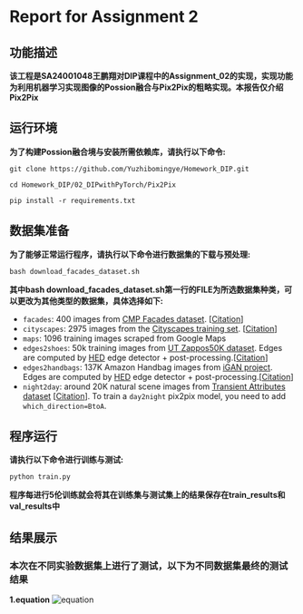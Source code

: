 # Report for Assignment 2

## 功能描述
**该工程是SA24001048王鹏翔对DIP课程中的Assignment_02的实现，实现功能为利用机器学习实现图像的Possion融合与Pix2Pix的粗略实现。本报告仅介绍Pix2Pix**


## **运行环境**
**为了构建Possion融合境与安装所需依赖库，请执行以下命令:**

`git clone https://github.com/Yuzhibomingye/Homework_DIP.git`

`cd Homework_DIP/02_DIPwithPyTorch/Pix2Pix`

`pip install -r requirements.txt`

## 数据集准备

**为了能够正常运行程序，请执行以下命令进行数据集的下载与预处理:**

`bash download_facades_dataset.sh`

**其中bash download_facades_dataset.sh第一行的FILE为所选数据集种类，可以更改为其他类型的数据集，具体选择如下:**

- `facades`: 400 images from [CMP Facades dataset](http://cmp.felk.cvut.cz/~tylecr1/facade/). [[Citation](datasets/bibtex/facades.tex)]
- `cityscapes`: 2975 images from the [Cityscapes training set](https://www.cityscapes-dataset.com/).  [[Citation](datasets/bibtex/cityscapes.tex)]
- `maps`: 1096 training images scraped from Google Maps
- `edges2shoes`: 50k training images from [UT Zappos50K dataset](http://vision.cs.utexas.edu/projects/finegrained/utzap50k/). Edges are computed by [HED](https://github.com/s9xie/hed) edge detector + post-processing.[[Citation](datasets/bibtex/shoes.tex)]
- `edges2handbags`: 137K Amazon Handbag images from [iGAN project](https://github.com/junyanz/iGAN). Edges are computed by [HED](https://github.com/s9xie/hed) edge detector + post-processing.[[Citation](datasets/bibtex/handbags.tex)]
- `night2day`: around 20K natural scene images from  [Transient Attributes dataset](http://transattr.cs.brown.edu/) [[Citation](datasets/bibtex/transattr.tex)]. To train a `day2night` pix2pix model, you need to add `which_direction=BtoA`.

## 程序运行

**请执行以下命令进行训练与测试:**

`python train.py`

**程序每进行5伦训练就会将其在训练集与测试集上的结果保存在train_results和val_results中**

## 结果展示
### 本次在不同实验数据集上进行了测试，以下为不同数据集最终的测试结果
**1.equation**
![equation](./pics/equation.png)



